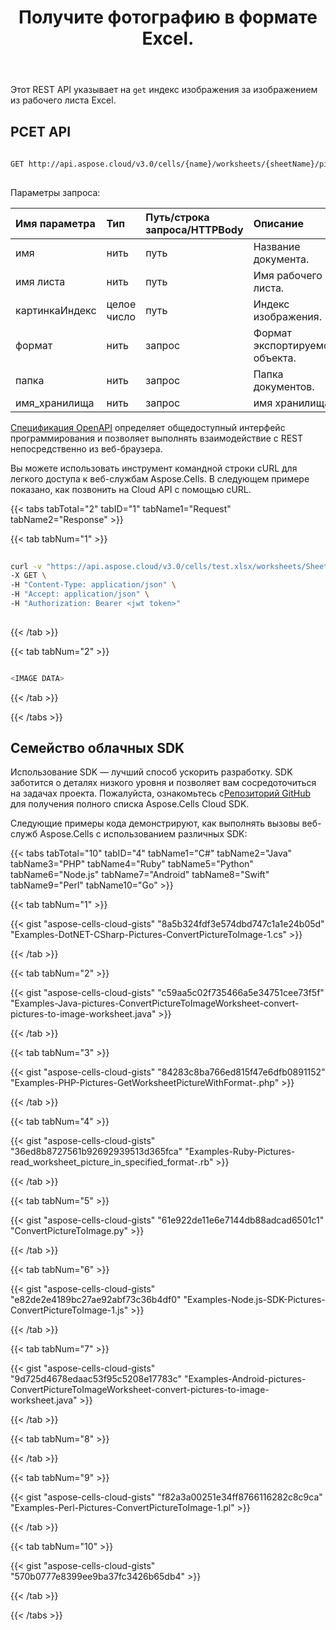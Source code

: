 ﻿---
title: Получите фотографию в формате Excel.
second_title: Aspose.Cells Cloud Documen
linktitle: Ге
type: docs
url: /ru/pictures/get/
aliases: [/convert-picture-to-image/]
keywords: Get a picture in an Excel file
description: Aspose.Cells Cloud REST API поддерживает получение изображения в файле Excel. SDK поддерживает различные языки разработки. К ним относятся Android, C#, Go, Java, NodeJS, Perl, PHP, Python, Ruby и Swift.
weight: 10
kwords: Excel, Office Облако, REST API, Электронная таблица, PDF, CSV, Json, Markdwon, Получить изображение в файле Excel
---
Этот REST API указывает на `get` индекс изображения за изображением из рабочего листа Excel.
 
## РСЕТ API
 
```bash
 
GET http://api.aspose.cloud/v3.0/cells/{name}/worksheets/{sheetName}/pictures/{pictureIndex}
 
```
 Параметры запроса:
 
| Имя параметра| Тип| Путь/строка запроса/HTTPBody|Описание|
|:- |:- |:- |:- |
| имя| нить| путь| Название документа.|
| имя листа| нить| путь| Имя рабочего листа.|
| картинкаИндекс| целое число| путь| Индекс изображения.|
| формат| нить| запрос| Формат экспортируемого объекта.|
| папка| нить| запрос| Папка документов.|
| имя_хранилища| нить| запрос| имя хранилища.|
 
[Спецификация OpenAPI](https://apireference.aspose.cloud/cells/#/Pictures/GetWorksheetPicture) определяет общедоступный интерфейс программирования и позволяет выполнять взаимодействие с REST непосредственно из веб-браузера.
 
Вы можете использовать инструмент командной строки cURL для легкого доступа к веб-службам Aspose.Cells. В следующем примере показано, как позвонить на Cloud API с помощью cURL.
 
{{< tabs tabTotal="2" tabID="1" tabName1="Request" tabName2="Response" >}}
 
{{< tab tabNum="1" >}}
 
```bash
 
curl -v "https://api.aspose.cloud/v3.0/cells/test.xlsx/worksheets/Sheet2/pictures/1?format=png" \
-X GET \
-H "Content-Type: application/json" \
-H "Accept: application/json" \
-H "Authorization: Bearer <jwt token>"
 
```
 
{{< /tab >}}
 
{{< tab tabNum="2" >}}
 
```bash

<IMAGE DATA> 

```
 
{{< /tab >}}
 
{{< /tabs >}}
 
## Семейство облачных SDK
 
 Использование SDK — лучший способ ускорить разработку. SDK заботится о деталях низкого уровня и позволяет вам сосредоточиться на задачах проекта. Пожалуйста, ознакомьтесь с[Репозиторий GitHub](https://github.com/aspose-cells-cloud) для получения полного списка Aspose.Cells Cloud SDK.
 
Следующие примеры кода демонстрируют, как выполнять вызовы веб-служб Aspose.Cells с использованием различных SDK:
 

{{< tabs tabTotal="10" tabID="4" tabName1="C#" tabName2="Java" tabName3="PHP" tabName4="Ruby" tabName5="Python" tabName6="Node.js" tabName7="Android" tabName8="Swift" tabName9="Perl" tabName10="Go" >}}

{{< tab tabNum="1" >}}

{{< gist "aspose-cells-cloud-gists" "8a5b324fdf3e574dbd747c1a1e24b05d" "Examples-DotNET-CSharp-Pictures-ConvertPictureToImage-1.cs" >}}

{{< /tab >}}

{{< tab tabNum="2" >}}

{{< gist "aspose-cells-cloud-gists" "c59aa5c02f735466a5e34751cee73f5f" "Examples-Java-pictures-ConvertPictureToImageWorksheet-convert-pictures-to-image-worksheet.java" >}}

{{< /tab >}}

{{< tab tabNum="3" >}}

{{< gist "aspose-cells-cloud-gists" "84283c8ba766ed815f47e6dfb0891152" "Examples-PHP-Pictures-GetWorksheetPictureWithFormat-.php" >}}

{{< /tab >}}

{{< tab tabNum="4" >}}

{{< gist "aspose-cells-cloud-gists" "36ed8b8727561b92692939513d365fca" "Examples-Ruby-Pictures-read_worksheet_picture_in_specified_format-.rb" >}}

{{< /tab >}}

{{< tab tabNum="5" >}}

{{< gist "aspose-cells-cloud-gists" "61e922de11e6e7144db88adcad6501c1" "ConvertPictureToImage.py" >}}

{{< /tab >}}

{{< tab tabNum="6" >}}

{{< gist "aspose-cells-cloud-gists" "e82de2e4189bc27ae92abf73c36b4df0" "Examples-Node.js-SDK-Pictures-ConvertPictureToImage-1.js" >}}

{{< /tab >}}

{{< tab tabNum="7" >}}

{{< gist "aspose-cells-cloud-gists" "9d725d4678edaac53f95c5208e17783c" "Examples-Android-pictures-ConvertPictureToImageWorksheet-convert-pictures-to-image-worksheet.java" >}}

{{< /tab >}}

{{< tab tabNum="8" >}}

{{< /tab >}}

{{< tab tabNum="9" >}}

{{< gist "aspose-cells-cloud-gists" "f82a3a00251e34ff8766116282c8c9ca" "Examples-Perl-Pictures-ConvertPictureToImage-1.pl" >}}

{{< /tab >}}

{{< tab tabNum="10" >}}

{{< gist "aspose-cells-cloud-gists" "570b0777e8399ee9ba37fc3426b65db4" >}}

{{< /tab >}}

{{< /tabs >}}
